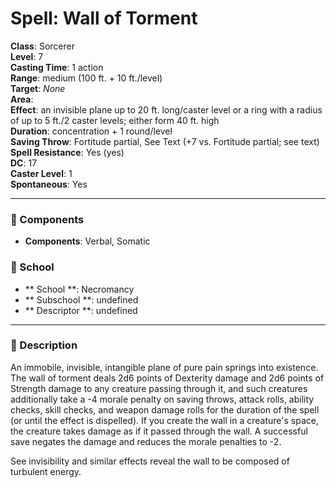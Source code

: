 
# Spell: Wall of Torment
**Class**: Sorcerer  
**Level**: 7  
**Casting Time**: 1 action  
**Range**: medium (100 ft. + 10 ft./level)  
**Target**: _None_  
**Area**:   
**Effect**: an invisible plane up to 20 ft. long/caster  level or a ring with a radius of up to 5 ft./2 caster levels; either form 40 ft. high  
**Duration**: concentration + 1 round/level  
**Saving Throw**: Fortitude partial, See Text (+7 vs. Fortitude partial; see text)  
**Spell Resistance**: Yes (yes)  
**DC**: 17  
**Caster Level**: 1  
**Spontaneous**: Yes

---

### 🔮 Components
- **Components**: Verbal, Somatic

### 🏫 School
- ** School **: Necromancy
- ** Subschool **: undefined
- ** Descriptor **: undefined
---

### 📜 Description
An immobile, invisible, intangible plane of pure pain springs into existence. The wall of torment deals 2d6 points of Dexterity damage and 2d6 points of Strength damage to any creature passing through it, and such creatures additionally take a -4 morale penalty on saving throws, attack rolls, ability checks, skill checks, and weapon damage rolls for the duration of the spell (or until the effect is dispelled). If you create the wall in a creature's space, the creature takes damage as if it passed through the wall. A successful save negates the damage and reduces the morale penalties to -2.

See invisibility and similar effects reveal the wall to be composed of turbulent energy.
